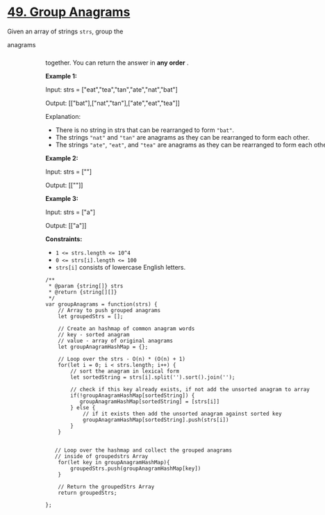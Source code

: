 # [49. Group Anagrams](https://leetcode.com/problems/group-anagrams/description/)

Given an array of strings `strs`, group the <div aria-expanded="false" data-headlessui-state="" id="headlessui-popover-button-:ro:">anagrams<div style="position: fixed; z-index: 40; inset: 0px auto auto 0px; transform: translate(316px, 214px);"> together. You can return the answer in **any order** .

**Example 1:**

<div class="example-block">
Input: strs = ["eat","tea","tan","ate","nat","bat"]

Output: [["bat"],["nat","tan"],["ate","eat","tea"]]

Explanation:

- There is no string in strs that can be rearranged to form `"bat"`.
- The strings `"nat"` and `"tan"` are anagrams as they can be rearranged to form each other.
- The strings `"ate"`, `"eat"`, and `"tea"` are anagrams as they can be rearranged to form each other.

**Example 2:**

<div class="example-block">
Input: strs = [""]

Output: [[""]]

**Example 3:**

<div class="example-block">
Input: strs = ["a"]

Output: [["a"]]

**Constraints:**

- `1 <= strs.length <= 10^4`
- `0 <= strs[i].length <= 100`
- `strs[i]` consists of lowercase English letters.

```
/**
 * @param {string[]} strs
 * @return {string[][]}
 */
var groupAnagrams = function(strs) {
    // Array to push grouped anagrams
    let groupedStrs = [];

    // Create an hashmap of common anagram words
    // key - sorted anagram
    // value - array of original anagrams
    let groupAnagramHashMap = {};

    // Loop over the strs - O(n) * (O(n) + 1)
    for(let i = 0; i < strs.length; i++) {
        // sort the anagram in lexical form
        let sortedString = strs[i].split('').sort().join('');

        // check if this key already exists, if not add the unsorted anagram to array
        if(!groupAnagramHashMap[sortedString]) {
           groupAnagramHashMap[sortedString] = [strs[i]]
        } else {
            // if it exists then add the unsorted anagram against sorted key
            groupAnagramHashMap[sortedString].push(strs[i])
        }
    }


   // Loop over the hashmap and collect the grouped anagrams
   // inside of groupedstrs Array
    for(let key in groupAnagramHashMap){
        groupedStrs.push(groupAnagramHashMap[key])
    }

    // Return the groupedStrs Array
    return groupedStrs;

};
```
